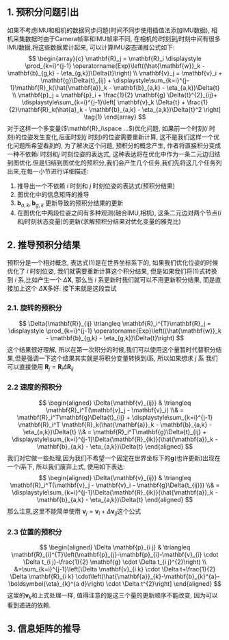 ## 1. 预积分问题引出

如果不考虑IMU和相机的数据同步问题(时间不同步使用插值法添加IMU数据), 相机采集数据时由于Camera帧率和IMU帧率不同,  在相机的$i$时刻到$j$时刻中间有很多IMU数据,将这些数据累计起来, 可以计算IMU姿态递推公式如下:
$$
\begin{array}{c} 
\mathbf{R}_j = \mathbf{R}_i \displaystyle \prod_{k=i}^{j-1} \operatorname{Exp}\left((\hat{\mathbf{w}}_k - \mathbf{b}_{g,k} - \eta_{g,k})\Delta{t}\right) 
\\ 
\mathbf{v}_j = \mathbf{v}_i + \mathbf{g}\Delta{t}_{ij} + \displaystyle\sum_{k=i}^{j-1}\mathbf{R}_k(\hat{\mathbf{a}}_k - \mathbf{b}_{a,k} - \eta_{a,k})\Delta{t} 
\\ 
\mathbf{p}_j = \mathbf{p}_i + \frac{1}{2} \mathbf{g} \Delta{t}^{2}_{ij}+ \displaystyle\sum_{k=i}^{j-1}\left[ \mathbf{v}_k \Delta{t}  + \frac{1}{2}\mathbf{R}_k(\hat{a}_k - \mathbf{b}_{a,k} - \eta_{a,k})\Delta{t}^2 \right]  \tag{1}
\end{array}
$$
对于这样一个多变量($\mathbf{R}_i\space ...$)优化问题, 如果前一个时刻($i$ 时刻)的位姿发生变化,后面时刻($j$ 时刻)的位姿需要重新计算, 这不是我们这样一个优化问题所希望看到的, 为了解决这个问题, 预积分的概念产生,  作者将直接积分变成一种不依赖$i$ 时刻和$j$ 时刻位姿的表达式, 这种表达将在优化中作为一条二元边归结到图优化.但是归结到图优化的预积分,我们会产生几个任务,我们先将这几个任务列出来,在每一小节进行详细描述:
1. 推导出一个不依赖 $i$ 时刻和 $j$ 时刻位姿的表达式(预积分结果)
2. 图优化中的信息矩阵的推导
3. $\mathbf{b}_{a,k}, \mathbf{b}_{g,k}$ 更新导致的预积分结果的更新
4. 在图优化中两段位姿之间有多种观测(融合IMU,相机), 这条二元边对两个节点($i$和$j$时刻状态变量)的更新(求解预积分结果对优化变量的雅克比)

## 2. 推导预积分结果
<!-- 公式简化, 令:
$$
\hat{\omega}_{k} = \hat{\mathbf{w}}_k - \mathbf{b}_{g,k} - \eta_{g,k}
\\
\hat{\alpha}_{k} = \hat{\mathbf{a}}_k - \mathbf{b}_{a,k} - \eta_{a,k}
\\ 
$$ 

则(1)式子简化为
$$
\begin{array}{c} 
\mathbf{R}_j = \mathbf{R}_i \displaystyle \prod_{k=i}^{j-1} \operatorname{Exp}\left(\hat{\omega}_{k}\Delta{t}\right) 
\\ 
\mathbf{v}_j = \mathbf{v}_i + \mathbf{g}\Delta{t}_{ij} + \displaystyle\sum_{k=i}^{j-1}\mathbf{R}_k\hat{\alpha}_{k}\Delta{t} 
\\ 
\mathbf{p}_j = \mathbf{p}_i + \displaystyle\sum_{k=i}^{j-1}\left[ \mathbf{v}_k \Delta{t} + \frac{1}{2} \mathbf{g} \Delta{t}^{2} + \frac{1}{2}\mathbf{R}_k\hat{\alpha}_{k}\Delta{t}^2 \right]  \tag{2}
\end{array}
$$ -->
预积分是一个相对概念, 表达式(1)是在世界坐标系下的, 如果我们优化位姿的时候优化了 $i$ 时刻位姿, 我们就需要重新计算这个积分结果, 但是如果我们将(1)式转换到 $i$ 系,比如产生一个 $\Delta{\mathbf{X}}$, 那么当 $i$ 系更新时我们就可以不用更新积分结果, 而是直接加上这个 $\Delta{\mathbf{X}}$多好. 接下来就是这段尝试
### 2.1. 旋转的预积分

$$
\Delta{\mathbf{R}}_{ij} \triangleq \mathbf{R}_i^{T}\mathbf{R}_j
 = \displaystyle \prod_{k=i}^{j-1} \operatorname{Exp}\left((\hat{\mathbf{w}}_k - \mathbf{b}_{g,k} - \eta_{g,k})\Delta{t}\right) 
$$
这个结果很好理解, 所以在第一次积分的时候,我们可以使用这个量暂时代替积分结果,但是强调一下这个结果其实就是将积分变量转换到$i$系, 所以如果想求 $j$ 系 我们可以直接使用 $\mathbf{R}_j = \mathbf{R}_i \Delta \mathbf{R}_{ij}$

### 2.2 速度的预积分
$$
\begin{aligned}
\Delta{\mathbf{v}_{ij}}  
    & \triangleq \mathbf{R}_i^T(\mathbf{v}_j - \mathbf{v}_i)
    \\& = \mathbf{R}_i^T\mathbf{g}\Delta{t}_{ij} + \displaystyle\sum_{k=i}^{j-1} \mathbf{R}_i^T \mathbf{R}_k(\hat{\mathbf{a}}_k - \mathbf{b}_{a,k} - \eta_{a,k})\Delta{t} 
    \\& = \mathbf{R}_i^T\mathbf{g}\Delta{t}_{ij} + \displaystyle\sum_{k=i}^{j-1}\Delta{\mathbf{R}_{ik}}(\hat{\mathbf{a}}_k - \mathbf{b}_{a,k} - \eta_{a,k})\Delta{t} 
\end{aligned}
$$
我们对它做一些处理,因为我们不希望一个固定在世界坐标下的$\mathbf{g}$(也许更新)出现在一个$i$系下, 所以我们废弃上式, 使用如下表达:
$$
\begin{aligned}
\Delta{\mathbf{v}_{ij}}  
    & \triangleq \mathbf{R}_i^T(\mathbf{v}_j - \mathbf{v}_i - \mathbf{g}\Delta{t_{ij}})
    \\& = \displaystyle\sum_{k=i}^{j-1}\Delta{\mathbf{R}_{ik}}(\hat{\mathbf{a}}_k - \mathbf{b}_{a,k} - \eta_{a,k})\Delta{t} 
\end{aligned}
$$
那么注意,这里不能简单使用 $\mathbf{v}_j = \mathbf{v}_i + \Delta{\mathbf{v}_{ij}}$这个公式
### 2.3 位置的预积分
$$
\begin{aligned} \Delta \mathbf{p}_{i j} & \triangleq \mathbf{R}_{i}^{T}\left(\mathbf{p}_{j}-\mathbf{p}_{i}-\mathbf{v}_{i} \cdot \Delta t_{i j}-\frac{1}{2} \mathbf{g} \cdot \Delta t_{i j}^{2}\right) \\ &=\sum_{k=i}^{j-1}\left[\Delta \mathbf{v}_{i k} \cdot \Delta t+\frac{1}{2} \Delta \mathbf{R}_{i k} \cdot\left(\hat{\mathbf{a}}_{k}-\mathbf{b}_{k}^{a}-\boldsymbol{\eta}_{k}^{a d}\right) \cdot \Delta t^{2}\right] \end{aligned}
$$
这里的$\mathbf{v}_k$和上式处理一样, 值得注意的是这三个量的更新顺序不能改变, 因为可以看到递进的依赖.


## 3. 信息矩阵的推导






